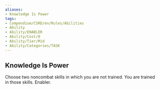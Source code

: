```yaml
---
aliases:
- Knowledge Is Power
tags:
- Compendium/CSRD/en/Rules/Abilities
- Ability
- Ability/ENABLER
- Ability/Cost/0
- Ability/Tier/Mid
- Ability/Categories/TASK
---
```


  
## Knowledge Is Power  
Choose two noncombat skills in which you are not trained. You are trained in those skills. Enabler. 